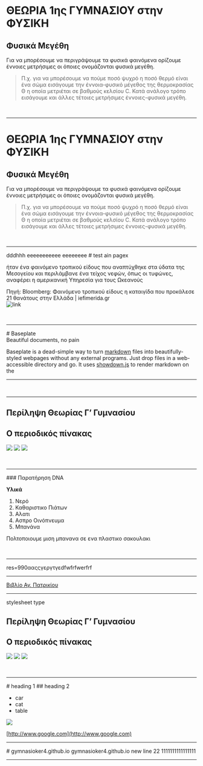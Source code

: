 


# ΘΕΩΡΙΑ 1ης ΓΥΜΝΑΣΙΟΥ στην ΦΥΣΙΚΗ

## Φυσικά Μεγέθη


Για να μπορέσουμε να περιγράψουμε τα φυσικά φαινόμενα ορίζουμε έννοιες μετρήσιμες οι όποιες ονομάζονται φυσικά μεγέθη.
>Π.χ. για να μπορέσουμε να πούμε ποσό ψυχρό η ποσό θερμό είναι ένα σώμα εισάγουμε την έννοια-φυσικό μέγεθος της θερμοκρασίας Θ η οποία μετριέται σε βαθμούς κελσίου C.
Κατά ανάλογο τρόπο εισάγουμε και άλλες τέτοιες μετρήσιμες έννοιες-φυσικά μεγέθη.
<br>
<hr>



# ΘΕΩΡΙΑ 1ης ΓΥΜΝΑΣΙΟΥ στην ΦΥΣΙΚΗ

## Φυσικά Μεγέθη


Για να μπορέσουμε να περιγράψουμε τα φυσικά φαινόμενα ορίζουμε έννοιες μετρήσιμες οι όποιες ονομάζονται φυσικά μεγέθη.
>Π.χ. για να μπορέσουμε να πούμε ποσό ψυχρό η ποσό θερμό είναι ένα σώμα εισάγουμε την έννοια-φυσικό μέγεθος της θερμοκρασίας Θ η οποία μετριέται σε βαθμούς κελσίου C.
Κατά ανάλογο τρόπο εισάγουμε και άλλες τέτοιες μετρήσιμες έννοιες-φυσικά μεγέθη.
<br>
<hr>
dddhhh
eeeeeeeeeee
eeeeeeee
# test ain pagex

ήταν ένα φαινόμενο τροπικού είδους που αναπτύχθηκε στα ύδατα της Μεσογείου και περιλάμβανε ένα τείχος νεφών, όπως οι τυφώνες, αναφέρει η αμερικανική Υπηρεσία για τους Ωκεανούς

Πηγή: Bloomberg: Φαινόμενο τροπικού είδους η καταιγίδα που προκάλεσε 21 θανάτους στην Ελλάδα | iefimerida.gr   
![link](/hugo/admin/img/arthrosi.jpg)


<br>
<hr>
# Baseplate

<div class="meta subtitle">
Beautiful documents, no pain
</div>

Baseplate is a dead-simple way to turn
[markdown](http://daringfireball.net/projects/markdown/) files into
beautifully-styled webpages without any external programs. Just drop files in a
web-accessible directory and go. It uses
[showdown.js](https://github.com/coreyti/showdown) to render markdown on the
<br>
<hr>

<br>
<hr>

<link rel=stylesheet type=text/css href='xblog.css'><meta http-equiv='Content-Type' content='text/html; charset=UTF-8'>

## Περίληψη Θεωρίας Γ’ Γυμνασίου

## O περιοδικός πίνακας

![](/hugo/admin/images/periodikos.jpg)
![](/hugo/admin/images/periodikos2.jpg)
![](/hugo/admin/images/periodikos3.jpg)

<br>
<hr>
### Παρατήρηση DNA

**Υλικά**  
1. Νερό  
2. Καθαριστικο Πιάτων  
3. Αλατι  
4. Ασπρο Οινόπνευμα  
5. Μπανάνα

Πολτοποιουμε μιση μπανανα σε ενα πλαστικο σακουλακι

<br>
<hr>
res=990ααςςγεργτγεdfwfrfwerfrf
<br>
<hr>


[Βιβλίο Αγ. Πατρικίου](http://www.academia.edu/31990806/SAINTS_OF_BRITAIN_AND_IRELAND.pdf)
<br>
<hr>

stylesheet type

## Περίληψη Θεωρίας Γ’ Γυμνασίου

## O περιοδικός πίνακας

![](/hugo/admin/images/periodikos.jpg)
![](/hugo/admin/images/periodikos2.jpg)
![](/hugo/admin/images/periodikos3.jpg)

<br>
<hr>
# heading 1
## heading 2  

* car
* cat
* table  

![](/hugo/admin/img/metala2.jpg)    

[http://www.google.com](http://www.google.com)
<br>
<hr>
# gymnasioker4.github.io
gymnasioker4.github.io  
new line 22
1111111111111111
<br>
<hr>

